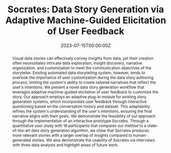 ---
abstract: Visual data stories can effectively convey insights from data, yet their creation often necessitates intricate data exploration, insight discovery, narrative organization, and customization to meet the communication objectives of the storyteller. Existing automated data storytelling system, however, tends to overlook the importance of user customization during the data story authoring process, limiting the system's ability to create tailored narratives that reflect the user's intentions. We present a novel data story generation workflow that leverages adaptive machine-guided elicitation of user feedback to customize the story. Our approach employs an adaptive plug-in module for existing story generation systems, which incorporates user feedback through interactive questioning based on the conversation history and dataset. This adaptability refines the system's understanding of the user's intentions, ensuring the final narrative aligns with their goals. We demonstrate the feasibility of our approach through the implementation of an interactive prototype Socrates. Through a quantitative user study with 18 participants that compares our method to a state-of-the-art data story generation algorithm, we show that Socrates produces more relevant stories with a larger overlap of insights compared to human-generated stories. We also demonstrate the usability of Socrates via interviews with three data analysts and highlight areas of future work.
authors:
- admin
- Shunan Guo
- Jane Hoffswell
- Gromit Yeuk-Yin Chan
- Ryan Rossi
- Eunyee Koh
date: "2023-07-15T00:00:00Z"
doi: ""
featured: true
image:
  focal_point: ""
  preview_only: false
links:
- name: IEEE VIS 2023
  url: 'https://ieeevis.org/year/2023/welcome'
publication: "*IEEE VIS Conference 2023*"
publication_short: "*IEEE VIS 2023*"
publication_types:
- "1"
publishDate: "2023-07-15T00:00:00Z"
summary: We present a novel data story generation workflow that leverages adaptive machine-guided elicitation of user feedback to customize the story ...
tags:
- Narrative Visualization 
title: "Socrates: Data Story Generation via Adaptive Machine-Guided Elicitation of User Feedback"
# url_code: 'https://github.com/VIDA-NYU/ARGUS'
# url_pdf: https://www.bmvc2021-virtualconference.com/assets/papers/1536.pdf
# url_project: ""
---